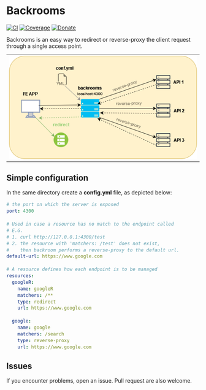 # Backrooms
[![CI](https://img.shields.io/badge/CI-passed-brightgreen?logo=github)](https://github.com/Dn-a/backrooms/actions/workflows/go.yml)
[![Coverage](https://img.shields.io/badge/Coverage-0.0%25-brightgreen)](https://github.com/Dn-a/backrooms/actions/workflows/codeCoverage.yml)
[![Donate](https://img.shields.io/badge/Donate-PayPal-green.svg)](https://www.paypal.me/dnag88)

Backrooms is an easy way to redirect or reverse-proxy the client request through a single access point.

<div >
  <table><tr>
 <td style="text-align:center">
  <img width="500px"  src="assets/backrooms.png?" />
 </td>
 </tr></table>
</div>

## Simple configuration
In the same directory create a **config.yml** file, as depicted below:
```yaml
# the port on which the server is exposed
port: 4300

# Used in case a resource has no match to the endpoint called
# E.G. 
# 1. curl http://127.0.0.1:4300/test
# 2. the resource with 'matchers: /test' does not exist, 
#    then backroom performs a reverse-proxy to the default url.  
default-url: https://www.google.com

# A resource defines how each endpoint is to be managed 
resources:  
  googleR:
    name: googleR
    matchers: /**
    type: redirect    
    url: https://www.google.com

  google:
    name: google
    matchers: /search
    type: reverse-proxy
    url: https://www.google.com
```

## Issues
If you encounter problems, open an issue. Pull request are also welcome.
